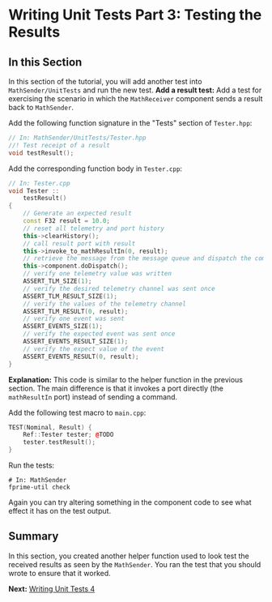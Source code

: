 # Writing Unit Tests Part 3: Testing the Results

## In this Section 
In this section of the tutorial, you will add another test into `MathSender/UnitTests` and run the new test.
**Add a result test:**
Add a test for exercising the scenario in which the `MathReceiver`
component sends a result back to `MathSender`.

Add the following function signature in the "Tests" section of `Tester.hpp`:

```c++
// In: MathSender/UnitTests/Tester.hpp
//! Test receipt of a result
void testResult();
```

Add the corresponding function body in `Tester.cpp`:

```c++
// In: Tester.cpp
void Tester ::
    testResult()
{
    // Generate an expected result
    const F32 result = 10.0;
    // reset all telemetry and port history
    this->clearHistory();
    // call result port with result
    this->invoke_to_mathResultIn(0, result);
    // retrieve the message from the message queue and dispatch the command to the handler
    this->component.doDispatch();
    // verify one telemetry value was written
    ASSERT_TLM_SIZE(1);
    // verify the desired telemetry channel was sent once
    ASSERT_TLM_RESULT_SIZE(1);
    // verify the values of the telemetry channel
    ASSERT_TLM_RESULT(0, result);
    // verify one event was sent
    ASSERT_EVENTS_SIZE(1);
    // verify the expected event was sent once
    ASSERT_EVENTS_RESULT_SIZE(1);
    // verify the expect value of the event
    ASSERT_EVENTS_RESULT(0, result);
}
```
**Explanation:**
This code is similar to the helper function in the previous section.
The main difference is that it invokes a port directly
(the `mathResultIn` port) instead of sending a command.

Add the following test macro to `main.cpp`:

```c++
TEST(Nominal, Result) {
    Ref::Tester tester; @TODO
    tester.testResult();
}
```

Run the tests:

```shell 
# In: MathSender
fprime-util check 
``` 

Again you can try altering something in the component code
to see what effect it has on the test output.

## Summary 

In this section, you created another helper function used to look test the received results as seen by the `MathSender`. You ran the test that you should wrote to ensure that it worked. 

**Next:** [Writing Unit Tests 4](./writing-unit-tests-4.md)